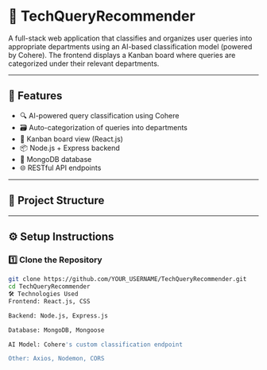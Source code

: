 # 🧠 TechQueryRecommender

A full-stack web application that classifies and organizes user queries into appropriate departments using an AI-based classification model (powered by Cohere). The frontend displays a Kanban board where queries are categorized under their relevant departments.

---

## 🚀 Features

- 🔍 AI-powered query classification using Cohere
- 🗃️ Auto-categorization of queries into departments
- 🧱 Kanban board view (React.js)
- 📦 Node.js + Express backend
- 💾 MongoDB database
- 🌐 RESTful API endpoints

---

## 📁 Project Structure


---

## ⚙️ Setup Instructions

### 1️⃣ Clone the Repository

```bash
git clone https://github.com/YOUR_USERNAME/TechQueryRecommender.git
cd TechQueryRecommender
🛠️ Technologies Used
Frontend: React.js, CSS

Backend: Node.js, Express.js

Database: MongoDB, Mongoose

AI Model: Cohere's custom classification endpoint

Other: Axios, Nodemon, CORS